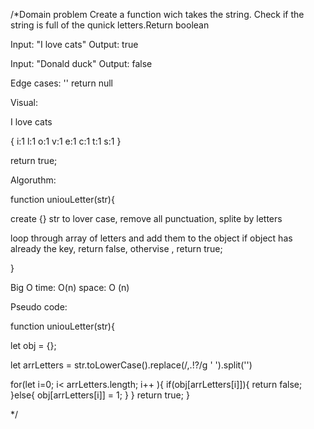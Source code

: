 /*Domain problem 
Create a function wich takes the string. Check if the string is full of the qunick letters.Return boolean


Input: "I love cats"
Output: true

Input: "Donald duck"
Output: false

Edge cases: ''
return null


Visual:

I love cats


{
  i:1
  l:1
  o:1
  v:1
  e:1
  c:1
  t:1
  s:1
}

return true;

Algoruthm:

function uniouLetter(str){

  create {}
  str to lover case, remove all punctuation, splite by letters

  loop through array of letters and add them to the object
  if object has already the key, return false, othervise , return true;

}

Big O
time: O(n)
space: O (n)


Pseudo code:

function uniouLetter(str){

  let obj = {};

  let arrLetters = str.toLowerCase().replace(/,.!?/g ' ').split('')

  for(let i=0; i< arrLetters.length; i++ ){
    if(obj[arrLetters[i]]){
      return false;
    }else{
      obj[arrLetters[i]] = 1;
    }
  }
  return true;
}


*/